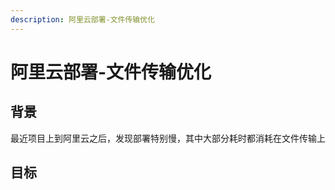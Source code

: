 ```yaml
---
description: 阿里云部署-文件传输优化
---
```


# 阿里云部署-文件传输优化

## 背景

最近项目上到阿里云之后，发现部署特别慢，其中大部分耗时都消耗在文件传输上

## 目标


